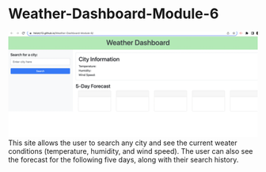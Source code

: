 # Weather-Dashboard-Module-6
![Application Image](application-image.png)
This site allows the user to search any city and see the current weater conditions (temperature, humidity, and wind speed). The user can also see the forecast for the following five days, along with their search history. 
